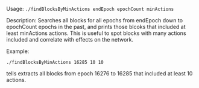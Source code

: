 Usage:
`./findBlocksByMinActions endEpoch epochCount minActions`

Description:
Searches all blocks for all epochs from endEpoch down to epochCount epochs in the past, and prints those blcoks that included at least minActions actions. This is useful to spot blocks with many actions included and correlate with effects on the network.

Example:

`./findBlocksByMinActions 16285 10 10` 

tells extracts all blocks from epoch 16276 to 16285 that included at least 10 actions. 
